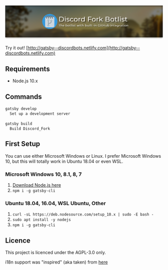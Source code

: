 ![Discord Fork Botlist, The botlist with built in GitHub integration](/.github/header.png)

Try it out! [http://gatsby--discordbots.netlify.com](http://gatsby--discordbots.netlify.com)

## Requirements
- Node.js 10.x

## Commands
```
gatsby develop
  Set up a development server

gatsby build
  Build Discord_Fork
```

## First Setup
You can use either Microsoft Windows or Linux.
I prefer Microsoft Windows 10, but this will totally work in Ubuntu 18.04 or even WSL.

### Microsoft Windows 10, 8.1, 8, 7
1. [Download Node.js here](https://nodejs.org/en/download/current/)
2. `npm i -g gatsby-cli`

### Ubuntu 18.04, 16.04, WSL Ubuntu, Other
1. `curl -sL https://deb.nodesource.com/setup_10.x | sudo -E bash -`
2. `sudo apt install -y nodejs`
3. `npm i -g gatsby-cli`

## Licence
This project is licenced under the AGPL-3.0 only.

i18n support was "inspired" (aka taken) from [here](https://blog.significa.pt/i18n-with-gatsby-528607b4da81)
